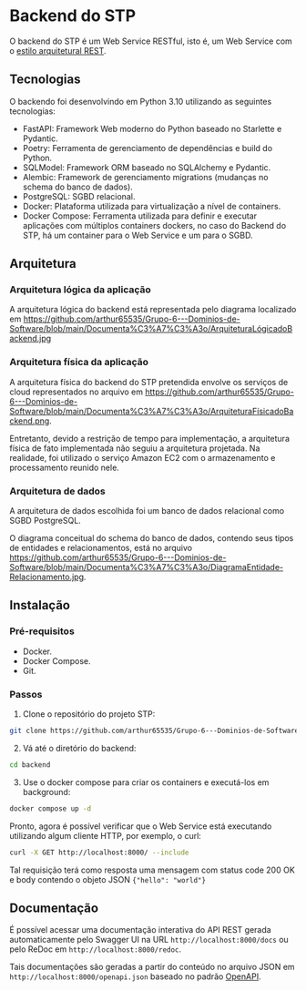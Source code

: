 # Backend do STP

O backend do STP é um Web Service RESTful, isto é, um Web Service com o [estilo arquitetural REST](https://restfulapi.net/).


## Tecnologias

O backendo foi desenvolvindo em Python 3.10 utilizando as seguintes tecnologias:

- FastAPI: Framework Web moderno do Python baseado no Starlette e Pydantic.
- Poetry: Ferramenta de gerenciamento de dependências e build do Python.
- SQLModel: Framework ORM baseado no SQLAlchemy e Pydantic.
- Alembic: Framework de gerenciamento migrations (mudanças no schema do banco de dados).
- PostgreSQL: SGBD relacional.
- Docker: Plataforma utilizada para virtualização a nível de containers.
- Docker Compose: Ferramenta utilizada para definir e executar aplicações com múltiplos containers dockers, no caso do Backend do STP, há um container para o Web Service e um para o SGBD.


## Arquitetura

### Arquitetura lógica da aplicação

A arquitetura lógica do backend está representada pelo diagrama localizado em https://github.com/arthur65535/Grupo-6---Dominios-de-Software/blob/main/Documenta%C3%A7%C3%A3o/ArquiteturaLógicadoBackend.jpg

### Arquitetura física da aplicação

A arquitetura física do backend do STP pretendida envolve os serviços de cloud representados no arquivo em https://github.com/arthur65535/Grupo-6---Dominios-de-Software/blob/main/Documenta%C3%A7%C3%A3o/ArquiteturaFísicadoBackend.png.

Entretanto, devido a restrição de tempo para implementação, a arquitetura física de fato implementada não seguiu a arquitetura projetada. Na realidade, foi utilizado o serviço Amazon EC2 com o armazenamento e processamento reunido nele.

### Arquitetura de dados

A arquitetura de dados escolhida foi um banco de dados relacional como SGBD PostgreSQL.

O diagrama conceitual do schema do banco de dados, contendo seus tipos de entidades e relacionamentos, está no arquivo https://github.com/arthur65535/Grupo-6---Dominios-de-Software/blob/main/Documenta%C3%A7%C3%A3o/DiagramaEntidade-Relacionamento.jpg.


## Instalação

### Pré-requisitos

- Docker.
- Docker Compose.
- Git.

### Passos

1. Clone o repositório do projeto STP:

```sh
git clone https://github.com/arthur65535/Grupo-6---Dominios-de-Software
```

2. Vá até o diretório do backend:

```sh
cd backend
```

3. Use o docker compose para criar os containers e executá-los em background:

```sh
docker compose up -d
```

Pronto, agora é possível verificar que o Web Service está executando utilizando algum cliente HTTP, por exemplo, o curl:

```sh
curl -X GET http://localhost:8000/ --include
```

Tal requisição terá como resposta uma mensagem com status code 200 OK e body contendo o objeto JSON `{"hello": "world"}`


## Documentação

É possível acessar uma documentação interativa do API REST gerada automaticamente pelo Swagger UI na URL `http://localhost:8000/docs` ou pelo ReDoc em `http://localhost:8000/redoc`.

Tais documentações são geradas a partir do conteúdo no arquivo JSON em `http://localhost:8000/openapi.json` baseado no padrão [OpenAPI](https://swagger.io/resources/open-api/).
